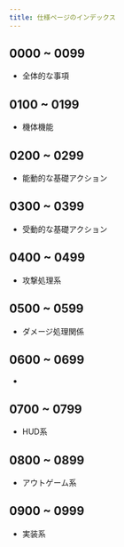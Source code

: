 ```yaml
---
title: 仕様ページのインデックス
---
```


## 0000 ~ 0099
* 全体的な事項

## 0100 ~ 0199
* 機体機能

## 0200 ~ 0299
* 能動的な基礎アクション

## 0300 ~ 0399
* 受動的な基礎アクション

## 0400 ~ 0499
* 攻撃処理系

## 0500 ~ 0599
* ダメージ処理関係

## 0600 ~ 0699
* 

## 0700 ~ 0799
* HUD系

## 0800 ~ 0899
* アウトゲーム系

## 0900 ~ 0999
* 実装系

